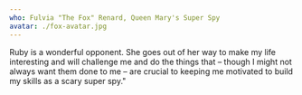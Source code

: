 ```yaml
---
who: Fulvia "The Fox" Renard, Queen Mary's Super Spy
avatar: ./fox-avatar.jpg
---
```


Ruby is a wonderful opponent. She goes out of her way to make my life interesting and will challenge me and do the things that – though I might not always want them done to me – are crucial to keeping me motivated to build my skills as a scary super spy."
